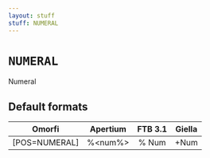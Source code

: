 ```yaml
---
layout: stuff
stuff: NUMERAL
---
```

# ` NUMERAL `

Numeral

## Default formats
| Omorfi | Apertium | FTB 3.1 | Giella |
|:------:|:--------:|:-------:|:------:|
| [POS=NUMERAL] | %<num%> | % Num | +Num  |
